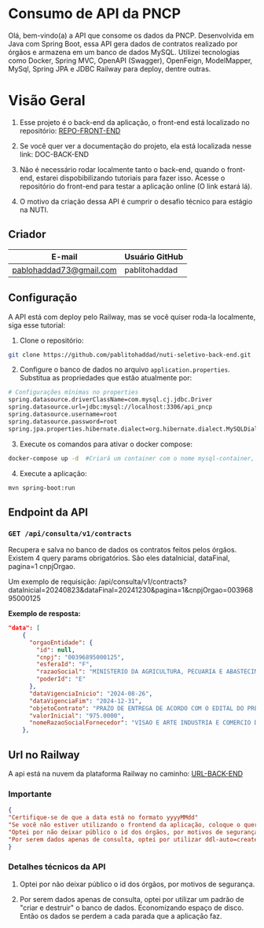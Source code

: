 # Consumo de API da PNCP

Olá, bem-vindo(a) a API que consome os dados da PNCP. Desenvolvida em Java com Spring Boot, essa API gera dados de contratos realizado por órgãos e armazena em um banco de dados MySQL. Utilizei tecnologias como Docker, Spring MVC, OpenAPI (Swagger), OpenFeign, ModelMapper, MySql, Spring JPA e JDBC Railway para deploy, dentre outras.

# Visão Geral

1. Esse projeto é o back-end da aplicação, o front-end está localizado no repositório: [REPO-FRONT-END](https://github.com/pablitohaddad/nuti-seletivo-front-end)

2. Se você quer ver a documentação do projeto, ela está localizada nesse link: DOC-BACK-END

2. Não é necessário rodar localmente tanto o back-end, quando o front-end, estarei dispobibilizando tutoriais para fazer isso. Acesse o repositório do front-end para testar a aplicação online (O link estará lá). 

2. O motivo da criação dessa API é cumprir o desafio técnico para estágio na NUTI. 

## Criador

| E-mail              | Usuário GitHub |
|---------------------|----------------|
| pablohaddad73@gmail.com  | pablitohaddad    |

## Configuração

A API está com deploy pelo Railway, mas se você quiser roda-la localmente, siga esse tutorial:

1. Clone o repositório:
 
```bash
git clone https://github.com/pablitohaddad/nuti-seletivo-back-end.git
```
 
2. Configure o banco de dados no arquivo `application.properties`. Substitua as propriedades que estão atualmente por:

```bash
# Configurações mínimas no properties
spring.datasource.driverClassName=com.mysql.cj.jdbc.Driver
spring.datasource.url=jdbc:mysql://localhost:3306/api_pncp
spring.datasource.username=root
spring.datasource.password=root
spring.jpa.properties.hibernate.dialect=org.hibernate.dialect.MySQLDialect
```

3. Execute os comandos para ativar o docker compose:
```bash
docker-compose up -d  #Criará um container com o nome mysql-container, se já existir algum com esse nome, pule esse passo
```
4. Execute a aplicação:
 
```bash
mvn spring-boot:run
```

## Endpoint da API

### `GET /api/consulta/v1/contracts`
 
Recupera e salva no banco de dados os contratos feitos pelos órgãos. Existem 4 query params obrigatórios. São eles dataInicial, dataFinal, pagina=1 cnpjOrgao.

Um exemplo de requisição: /api/consulta/v1/contracts?dataInicial=20240823&dataFinal=20241230&pagina=1&cnpjOrgao=00396895000125
 
**Exemplo de resposta:**
```json
"data": [
    {
      "orgaoEntidade": {
        "id": null,
        "cnpj": "00396895000125",
        "esferaId": "F",
        "razaoSocial": "MINISTERIO DA AGRICULTURA, PECUARIA E ABASTECIMENTO",
        "poderId": "E"
      },
      "dataVigenciaInicio": "2024-08-26",
      "dataVigenciaFim": "2024-12-31",
      "objetoContrato": "PRAZO DE ENTREGA DE ACORDO COM O EDITAL DO PREGÃO 90003-2024, UASG 130103.",
      "valorInicial": "975.0000",
      "nomeRazaoSocialFornecedor": "VISAO E ARTE INDUSTRIA E COMERCIO DE EMBALAGENS LTDA"
    },
```

## Url no Railway

A api está na nuvem da plataforma Railway no caminho: [URL-BACK-END](https://nuti-seletivo-back-end-production.up.railway.app)

### Importante

```json
{  
"Certifique-se de que a data está no formato yyyyMMdd"
"Se você não estiver utilizando o frontend da aplicação, coloque o query param 'pagina=1'"
"Optei por não deixar público o id dos órgãos, por motivos de segurança."
"Por serem dados apenas de consulta, optei por utilizar ddl-auto=create_drop"
}
```
### Detalhes técnicos da API

1. Optei por não deixar público o id dos órgãos, por motivos de segurança.

2. Por serem dados apenas de consulta, optei por utilizar um padrão de "criar e destruir" o banco de dados. Economizando espaço de disco. Então os dados se perdem a cada parada que a aplicação faz.























